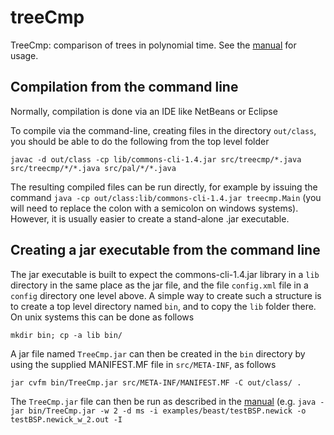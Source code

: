 # treeCmp

TreeCmp: comparison of trees in polynomial time. See the [manual](TreeCmp_manual.pdf) for usage.

## Compilation from the command line

Normally, compilation is done via an IDE like NetBeans or Eclipse

To compile via the command-line, creating files in the directory `out/class`, you should be able to do the 
following from the top level folder

```
javac -d out/class -cp lib/commons-cli-1.4.jar src/treecmp/*.java src/treecmp/*/*.java src/pal/*/*.java
```

The resulting compiled files can be run directly, for example by issuing the command
`java -cp out/class:lib/commons-cli-1.4.jar treecmp.Main`
(you will need to replace the colon with a semicolon on windows systems). However, it is usually easier to create a stand-alone .jar executable.

## Creating a jar executable from the command line

The jar executable is built to expect the commons-cli-1.4.jar library in a `lib` directory in the same
place as the jar file, and the file `config.xml` file in a  `config` directory one level above. A simple way to 
create such a structure is to create a top level directory named `bin`, and to copy the `lib` folder there.
On unix systems this can be done as follows

```
mkdir bin; cp -a lib bin/
```

A jar file named `TreeCmp.jar` can then be created in the `bin` directory by using the supplied MANIFEST.MF file
in `src/META-INF`, as follows

```
jar cvfm bin/TreeCmp.jar src/META-INF/MANIFEST.MF -C out/class/ .
```

The `TreeCmp.jar` file can then be run as described in the [manual](TreeCmp_manual.pdf) (e.g. 
`java -jar bin/TreeCmp.jar -w 2 -d ms -i examples/beast/testBSP.newick -o testBSP.newick_w_2.out -I`
